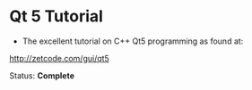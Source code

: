 # Qt 5 Tutorial

* The excellent tutorial on C++ Qt5 programming as found at:
 
http://zetcode.com/gui/qt5

Status: <b>Complete</b>

